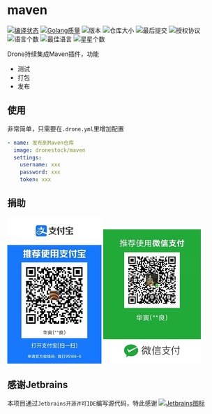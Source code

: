 # maven
[![编译状态](https://github.ruijc.com:20443/api/badges/dronestock/maven/status.svg)](https://github.ruijc.com:20443/dronestock/maven)
[![Golang质量](https://goreportcard.com/badge/github.com/dronestock/maven)](https://goreportcard.com/report/github.com/dronestock/maven)
![版本](https://img.shields.io/github/go-mod/go-version/dronestock/maven)
![仓库大小](https://img.shields.io/github/repo-size/dronestock/maven)
![最后提交](https://img.shields.io/github/last-commit/dronestock/maven)
![授权协议](https://img.shields.io/github/license/dronestock/maven)
![语言个数](https://img.shields.io/github/languages/count/dronestock/maven)
![最佳语言](https://img.shields.io/github/languages/top/dronestock/maven)
![星星个数](https://img.shields.io/github/stars/dronestock/maven?style=social)

Drone持续集成Maven插件，功能

- 测试
- 打包
- 发布

## 使用

非常简单，只需要在`.drone.yml`里增加配置

```yaml
- name: 发布到Maven仓库
  image: dronestock/maven
  settings:
    username: xxx
    password: xxx
    token: xxx
```

## 捐助

![支持宝](https://github.com/storezhang/donate/raw/master/alipay-small.jpg)
![微信](https://github.com/storezhang/donate/raw/master/weipay-small.jpg)

## 感谢Jetbrains

本项目通过`Jetbrains开源许可IDE`编写源代码，特此感谢
[![Jetbrains图标](https://resources.jetbrains.com/storage/products/company/brand/logos/jb_beam.png)](https://www.jetbrains.com/?from=dronestock/maven)
